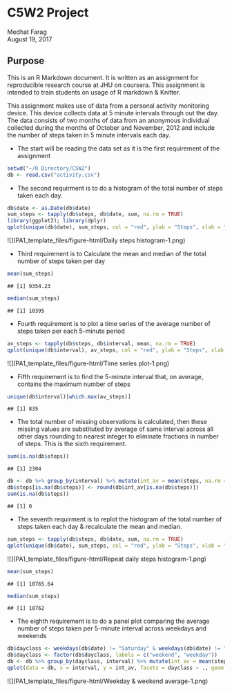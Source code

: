 # C5W2 Project
Medhat Farag  
August 19, 2017  



## Purpose

This is an R Markdown document. It is written as an assignment for reproducible research course at JHU on coursera. This assignment is intended to train students on usage of R markdown & Knitter.

This assignment makes use of data from a personal activity monitoring device. This device collects data at 5 minute intervals through out the day. The data consists of two months of data from an anonymous individual collected during the months of October and November, 2012 and include the number of steps taken in 5 minute intervals each day.

- The start will be reading the data set as it is the first requirement of the assignment


```r
setwd("~/R Directory/C5W2")
db <- read.csv("activity.csv")
```

- The second requirment is to do a histogram of the total number of steps taken each day.


```r
db$date <- as.Date(db$date)
sum_steps <- tapply(db$steps, db$date, sum, na.rm = TRUE)
library(ggplot2); library(dplyr)
qplot(unique(db$date), sum_steps, col = "red", ylab = "Steps", xlab = "Day", main = "Total steps per day", geom = "step") + theme_bw() + theme(legend.position = "none")
```

![](PA1_template_files/figure-html/Daily steps histogram-1.png)<!-- -->

- Third requirement is to Calculate the mean and median of the total number of steps taken per day


```r
mean(sum_steps)
```

```
## [1] 9354.23
```

```r
median(sum_steps)
```

```
## [1] 10395
```

- Fourth requirement is to plot a time series of the average number of steps taken per each 5-minute period


```r
av_steps <- tapply(db$steps, db$interval, mean, na.rm = TRUE)
qplot(unique(db$interval), av_steps, col = "red", ylab = "Steps", xlab = "Interval", main = "Average steps per interval", geom = "line") + theme_bw() + theme(legend.position = "none")
```

![](PA1_template_files/figure-html/Time series plot-1.png)<!-- -->

- Fifth requirement is to find the 5-minute interval that, on average, contains the maximum number of steps


```r
unique(db$interval)[which.max(av_steps)]
```

```
## [1] 835
```

- The total number of missing observations is calculated, then these missing values are substituted by average of same interval across all other days rounding to nearest integer to eliminate fractions in number of steps. This is the sixth requirement.


```r
sum(is.na(db$steps))
```

```
## [1] 2304
```

```r
db <- db %>% group_by(interval) %>% mutate(int_av = mean(steps, na.rm = TRUE))
db$steps[is.na(db$steps)] <- round(db$int_av[is.na(db$steps)])
sum(is.na(db$steps))
```

```
## [1] 0
```

- The seventh requirment is to replot the histogram of the total number of steps taken each day & recalculate the mean and median.


```r
sum_steps <- tapply(db$steps, db$date, sum, na.rm = TRUE)
qplot(unique(db$date), sum_steps, col = "red", ylab = "Steps", xlab = "Day", main = "Total steps per day", geom = "step") + theme_bw() + theme(legend.position = "none")
```

![](PA1_template_files/figure-html/Repeat daily steps histogram-1.png)<!-- -->

```r
mean(sum_steps)
```

```
## [1] 10765.64
```

```r
median(sum_steps)
```

```
## [1] 10762
```

- The eighth requirement is to do a panel plot comparing the average number of steps taken per 5-minute interval across weekdays and weekends


```r
db$dayclass <- weekdays(db$date) != "Saturday" & weekdays(db$date) != "Sunday"
db$dayclass <- factor(db$dayclass, labels = c("weekend", "weekday"))
db <- db %>% group_by(dayclass, interval) %>% mutate(int_av = mean(steps, na.rm = TRUE))
qplot(data = db, x = interval, y = int_av, facets = dayclass ~ ., geom = "line", xlab = "Interval", ylab = "Steps", main = "Average steps per interval", col = "red") + theme_bw() + theme(legend.position = "none")
```

![](PA1_template_files/figure-html/Weekday & weekend average-1.png)<!-- -->
